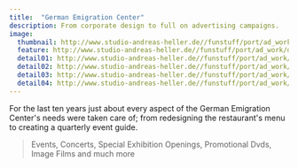 ```yaml
---
title:  "German Emigration Center"
description: From corporate design to full on advertising campaigns.
image:
  thumbnail: http://www.studio-andreas-heller.de//funstuff/port/ad_work/dah-grafic-feature.jpg
  feature: http://www.studio-andreas-heller.de//funstuff/port/ad_work/dah-grafic-feature.jpg
  detail01: http://www.studio-andreas-heller.de//funstuff/port/ad_work/DAH/DAH-Details-01.jpg
  detail02: http://www.studio-andreas-heller.de//funstuff/port/ad_work/DAH/DAH-Details-02.jpg
  detail03: http://www.studio-andreas-heller.de//funstuff/port/ad_work/DAH/DAH-Details-03.jpg
  detail04: http://www.studio-andreas-heller.de//funstuff/port/ad_work/DAH/DAH-Details-04.jpg
---
```

For the last ten years just about every aspect of the German Emigration Center's needs were taken care of; from redesigning the restaurant's menu to creating a quarterly event guide.

<blockquote>Events, Concerts, Special Exhibition Openings, Promotional Dvds, Image Films and much more</blockquote>
